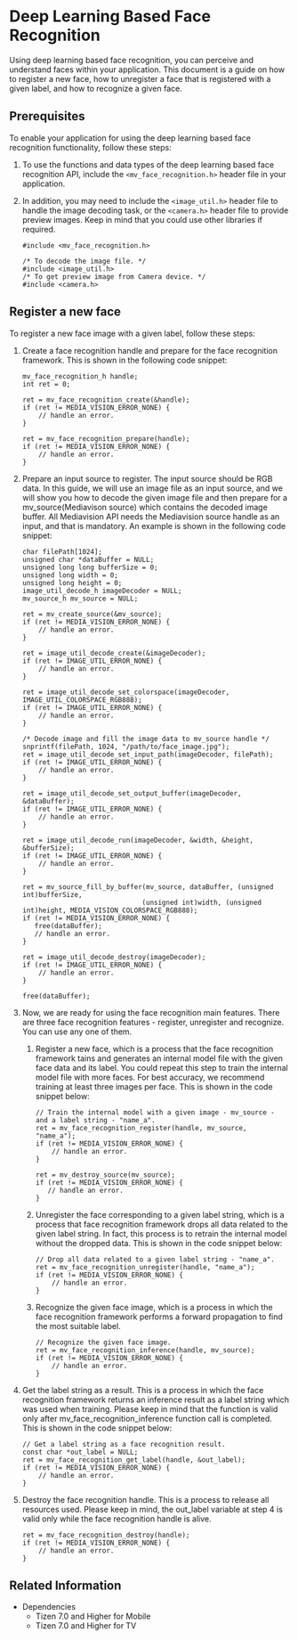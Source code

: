 # Deep Learning Based Face Recognition

Using deep learning based face recognition, you can perceive and understand faces within your application. This document is a guide on how to register a new face, how to unregister a face that is registered with a given label, and how to recognize a given face.

## Prerequisites

To enable your application for using the deep learning based face recognition functionality, follow these steps:
1.  To use the functions and data types of the deep learning based face recognition API, include the `<mv_face_recognition.h>` header file in your application.
2.  In addition, you may need to include the `<image_util.h>` header file to handle the image decoding task, or the `<camera.h>` header file to provide preview images. 
    Keep in mind that you could use other libraries if required.

    ```
    #include <mv_face_recognition.h>

    /* To decode the image file. */
    #include <image_util.h>
    /* To get preview image from Camera device. */
    #include <camera.h>
    ```
## Register a new face
To register a new face image with a given label, follow these steps:

1. Create a face recognition handle and prepare for the face recognition framework. This is shown in the following code snippet:

   ```
   mv_face_recognition_h handle;
   int ret = 0;

   ret = mv_face_recognition_create(&handle);
   if (ret != MEDIA_VISION_ERROR_NONE) {
       // handle an error.
   }

   ret = mv_face_recognition_prepare(handle);
   if (ret != MEDIA_VISION_ERROR_NONE) {
       // handle an error.
   }
   ```

2. Prepare an input source to register. The input source should be RGB data. In this guide, we will use an image file as an input source, and we will show you how to decode the given image file and then prepare for a mv_source(Mediavison source) which contains the decoded image buffer. All Mediavision API needs the Mediavision source handle as an input, and that is mandatory. An example is shown in the following code snippet:

   ```
   char filePath[1024];
   unsigned char *dataBuffer = NULL;
   unsigned long long bufferSize = 0;
   unsigned long width = 0;
   unsigned long height = 0;
   image_util_decode_h imageDecoder = NULL;
   mv_source_h mv_source = NULL;

   ret = mv_create_source(&mv_source);
   if (ret != MEDIA_VISION_ERROR_NONE) {
       // handle an error.
   }

   ret = image_util_decode_create(&imageDecoder);
   if (ret != IMAGE_UTIL_ERROR_NONE) {
       // handle an error.
   }

   ret = image_util_decode_set_colorspace(imageDecoder, IMAGE_UTIL_COLORSPACE_RGB888);
   if (ret != IMAGE_UTIL_ERROR_NONE) {
       // handle an error.
   }

   /* Decode image and fill the image data to mv_source handle */
   snprintf(filePath, 1024, "/path/to/face_image.jpg");
   ret = image_util_decode_set_input_path(imageDecoder, filePath);
   if (ret != IMAGE_UTIL_ERROR_NONE) {
       // handle an error.
   }

   ret = image_util_decode_set_output_buffer(imageDecoder, &dataBuffer);
   if (ret != IMAGE_UTIL_ERROR_NONE) {
       // handle an error.
   }

   ret = image_util_decode_run(imageDecoder, &width, &height, &bufferSize);
   if (ret != IMAGE_UTIL_ERROR_NONE) {
       // handle an error.
   }

   ret = mv_source_fill_by_buffer(mv_source, dataBuffer, (unsigned int)bufferSize,
                                 (unsigned int)width, (unsigned int)height, MEDIA_VISION_COLORSPACE_RGB888);
   if (ret != MEDIA_VISION_ERROR_NONE) {
      free(dataBuffer);
	  // handle an error.
   }

   ret = image_util_decode_destroy(imageDecoder);
   if (ret != IMAGE_UTIL_ERROR_NONE) {
       // handle an error.
   }

   free(dataBuffer);
   ```

3. Now, we are ready for using the face recognition main features. There are three face recognition features - register, unregister and recognize. You can use any one of them.
 
   1.  Register a new face, which is a process that the face recognition framework tains and generates an internal model file with the given face data and its label. You could repeat this step to train the internal model file with more faces. For best accuracy, we recommend training at least three images per face. This is shown in the code snippet below:

        ```
        // Train the internal model with a given image - mv_source - and a label string - "name_a".
        ret = mv_face_recognition_register(handle, mv_source, "name_a");
        if (ret != MEDIA_VISION_ERROR_NONE) {
            // handle an error.
        }

        ret = mv_destroy_source(mv_source);
        if (ret != MEDIA_VISION_ERROR_NONE) {
           // handle an error.
        }
        ```

   2.  Unregister the face corresponding to a given label string, which is a process that face recognition framework drops all data related to the given label string. In fact, this process is to retrain the internal model without the dropped data. This is shown in the code snippet below:
        ```
        // Drop all data related to a given label string - "name_a".
        ret = mv_face_recognition_unregister(handle, "name_a");
        if (ret != MEDIA_VISION_ERROR_NONE) {
            // handle an error.
        }
        ```

   3.  Recognize the given face image, which is a process in which the face recognition framework performs a forward propagation to find the most suitable label.
        ```
        // Recognize the given face image.
        ret = mv_face_recognition_inference(handle, mv_source);
        if (ret != MEDIA_VISION_ERROR_NONE) {
            // handle an error.
        }
        ```

4. Get the label string as a result. This is a process in which the face recognition framework returns an inference result as a label string which was used when training. Please keep in mind that the function is valid only after mv_face_recognition_inference function call is completed. This is shown in the code snippet below:

   ```
   // Get a label string as a face recognition result.
   const char *out_label = NULL;
   ret = mv_face_recognition_get_label(handle, &out_label);
   if (ret != MEDIA_VISION_ERROR_NONE) {
       // handle an error.
   }
   ```

5. Destroy the face recognition handle. This is a process to release all resources used. Please keep in mind, the out_label variable at step 4 is valid only while the face recognition handle is alive.

    ```
    ret = mv_face_recognition_destroy(handle);
    if (ret != MEDIA_VISION_ERROR_NONE) {
        // handle an error.
    }
    ```

## Related Information
- Dependencies
  - Tizen 7.0 and Higher for Mobile
  - Tizen 7.0 and Higher for TV
